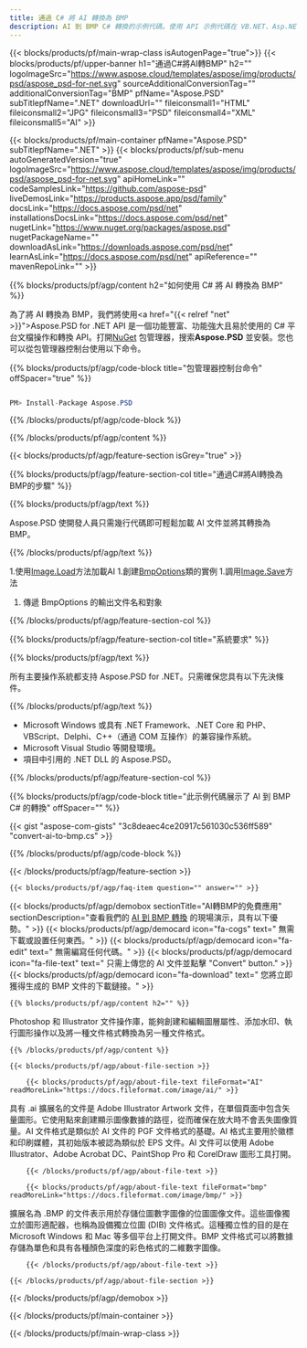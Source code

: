 ```yaml
---
title: 通過 C# 將 AI 轉換為 BMP
description: AI 到 BMP C# 轉換的示例代碼。使用 API 示例代碼在 VB.NET、Asp.NET 或任何基於 .NET 的應用程序中將 AI 文件批量轉換為 BMP。
---
```


{{< blocks/products/pf/main-wrap-class isAutogenPage="true">}}
{{< blocks/products/pf/upper-banner h1="通過C#將AI轉BMP" h2="" logoImageSrc="https://www.aspose.cloud/templates/aspose/img/products/psd/aspose_psd-for-net.svg" sourceAdditionalConversionTag="" additionalConversionTag="BMP" pfName="Aspose.PSD" subTitlepfName=".NET" downloadUrl="" fileiconsmall1="HTML" fileiconsmall2="JPG" fileiconsmall3="PSD" fileiconsmall4="XML" fileiconsmall5="AI" >}}

{{< blocks/products/pf/main-container pfName="Aspose.PSD" subTitlepfName=".NET" >}}
{{< blocks/products/pf/sub-menu autoGeneratedVersion="true" logoImageSrc="https://www.aspose.cloud/templates/aspose/img/products/psd/aspose_psd-for-net.svg" apiHomeLink="" codeSamplesLink="https://github.com/aspose-psd" liveDemosLink="https://products.aspose.app/psd/family" docsLink="https://docs.aspose.com/psd/net" installationsDocsLink="https://docs.aspose.com/psd/net" nugetLink="https://www.nuget.org/packages/aspose.psd" nugetPackageName="" downloadAsLink="https://downloads.aspose.com/psd/net" learnAsLink="https://docs.aspose.com/psd/net" apiReference="" mavenRepoLink="" >}}

{{% blocks/products/pf/agp/content h2="如何使用 C# 將 AI 轉換為 BMP" %}}

為了將 AI 轉換為 BMP，我們將使用<a href="{{< relref "net" >}}">Aspose.PSD for .NET</a> API 是一個功能豐富、功能強大且易於使用的 C# 平台文檔操作和轉換 API。打開<a href="https://www.nuget.org/packages/aspose.psd">NuGet</a> 包管理器，搜索<b>Aspose.PSD</b> 並安裝。您也可以從包管理器控制台使用以下命令。

{{% blocks/products/pf/agp/code-block title="包管理器控制台命令" offSpacer="true" %}}

```cs

PM> Install-Package Aspose.PSD

```

{{% /blocks/products/pf/agp/code-block %}}

{{% /blocks/products/pf/agp/content %}}

{{< blocks/products/pf/agp/feature-section isGrey="true" >}}

{{% blocks/products/pf/agp/feature-section-col title="通過C#將AI轉換為BMP的步驟" %}}

{{% blocks/products/pf/agp/text %}}

 Aspose.PSD 使開發人員只需幾行代碼即可輕鬆加載 AI 文件並將其轉換為 BMP。

{{% /blocks/products/pf/agp/text %}}

1.使用[Image.Load](https://apireference.aspose.com/psd/net/aspose.psd/image/methods/load/index)方法加載AI
1.創建[BmpOptions](https://apireference.aspose.com/imaging/net/aspose.imaging.imageoptions/bmpoptions)類的實例
1.調用[Image.Save](https://apireference.aspose.com/psd/net/aspose.psd/image/methods/save/index)方法
1. 傳遞 BmpOptions 的輸出文件名和對象

{{% /blocks/products/pf/agp/feature-section-col %}}

{{% blocks/products/pf/agp/feature-section-col title="系統要求" %}}

{{% blocks/products/pf/agp/text %}}

 所有主要操作系統都支持 Aspose.PSD for .NET。只需確保您具有以下先決條件。

{{% /blocks/products/pf/agp/text %}}

- Microsoft Windows 或具有 .NET Framework、.NET Core 和 PHP、VBScript、Delphi、C++（通過 COM 互操作）的兼容操作系統。
- Microsoft Visual Studio 等開發環境。
- 項目中引用的 .NET DLL 的 Aspose.PSD。

{{% /blocks/products/pf/agp/feature-section-col %}}

{{% blocks/products/pf/agp/code-block title="此示例代碼展示了 AI 到 BMP C# 的轉換" offSpacer="" %}}

{{< gist "aspose-com-gists" "3c8deaec4ce20917c561030c536ff589" "convert-ai-to-bmp.cs" >}}

{{% /blocks/products/pf/agp/code-block %}}

{{< /blocks/products/pf/agp/feature-section >}}

    {{< blocks/products/pf/agp/faq-item question="" answer="" >}}
 

<!-- aboutfile Starts -->

{{< blocks/products/pf/agp/demobox sectionTitle="AI轉BMP的免費應用" sectionDescription="查看我們的 [AI 到 BMP 轉換](https://products.aspose.app/psd/conversion/ai-to-bmp) 的現場演示，具有以下優勢。" >}}
        {{< blocks/products/pf/agp/democard icon="fa-cogs" text=" 無需下載或設置任何東西。" >}}
        {{< blocks/products/pf/agp/democard icon="fa-edit" text=" 無需編寫任何代碼。" >}}
        {{< blocks/products/pf/agp/democard icon="fa-file-text" text=" 只需上傳您的 AI 文件並點擊 \"Convert\" button." >}}
        {{< blocks/products/pf/agp/democard icon="fa-download" text=" 您將立即獲得生成的 BMP 文件的下載鏈接。" >}}

    {{% blocks/products/pf/agp/content h2="" %}}

Photoshop 和 Illustrator 文件操作庫，能夠創建和編輯圖層屬性、添加水印、執行圖形操作以及將一種文件格式轉換為另一種文件格式。



    {{% /blocks/products/pf/agp/content %}}

    {{< blocks/products/pf/agp/about-file-section >}}

        {{< blocks/products/pf/agp/about-file-text fileFormat="AI" readMoreLink="https://docs.fileformat.com/image/ai/" >}}
具有 .ai 擴展名的文件是 Adob​​e Illustrator Artwork 文件，在單個頁面中包含矢量圖形。它使用點來創建顯示圖像數據的路徑，從而確保在放大時不會丟失圖像質量。AI 文件格式是類似於 AI 文件的 PGF 文件格式的基礎。AI 格式主要用於徽標和印刷媒體，其初始版本被認為類似於 EPS 文件。AI 文件可以使用 Adob​​e Illustrator、Adobe Acrobat DC、PaintShop Pro 和 CorelDraw 圖形工具打開。

        {{< /blocks/products/pf/agp/about-file-text >}}

        {{< blocks/products/pf/agp/about-file-text fileFormat="bmp" readMoreLink="https://docs.fileformat.com/image/bmp/" >}}
擴展名為 .BMP 的文件表示用於存儲位圖數字圖像的位圖圖像文件。這些圖像獨立於圖形適配器，也稱為設備獨立位圖 (DIB) 文件格式。這種獨立性的目的是在 Microsoft Windows 和 Mac 等多個平台上打開文件。BMP 文件格式可以將數據存儲為單色和具有各種顏色深度的彩色格式的二維數字圖像。

        {{< /blocks/products/pf/agp/about-file-text >}}

    {{< /blocks/products/pf/agp/about-file-section >}}

{{< /blocks/products/pf/agp/demobox >}}

<!-- aboutfile Ends -->



{{< /blocks/products/pf/main-container >}}
    
{{< /blocks/products/pf/main-wrap-class >}}
